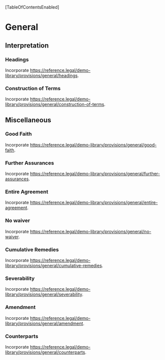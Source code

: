 [TableOfContentsEnabled]

# General

## Interpretation

### Headings

Incorporate <https://reference.legal/demo-library/provisions/general/headings>.

### Construction of Terms

Incorporate <https://reference.legal/demo-library/provisions/general/construction-of-terms>.

## Miscellaneous

### Good Faith

Incorporate <https://reference.legal/demo-library/provisions/general/good-faith>.

### Further Assurances

Incorporate <https://reference.legal/demo-library/provisions/general/further-assurances>.

### Entire Agreement

Incorporate <https://reference.legal/demo-library/provisions/general/entire-agreement>.

### No waiver

Incorporate <https://reference.legal/demo-library/provisions/general/no-waiver>.

### Cumulative Remedies

Incorporate <https://reference.legal/demo-library/provisions/general/cumulative-remedies>.

### Severability

Incorporate <https://reference.legal/demo-library/provisions/general/severability>.

### Amendment

Incorporate <https://reference.legal/demo-library/provisions/general/amendment>.

### Counterparts

Incorporate <https://reference.legal/demo-library/provisions/general/counterparts>.